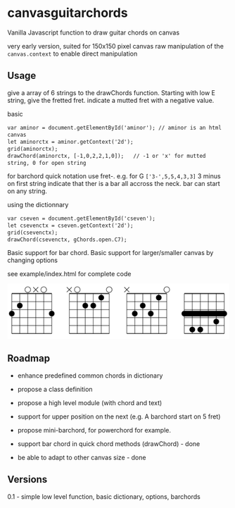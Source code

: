 # canvasguitarchords
Vanilla Javascript function to draw guitar chords on canvas

very early version, suited for 150x150 pixel canvas
raw manipulation of the `canvas.context` to enable direct manipulation

Usage
-----
give a array of 6 strings to the drawChords function. Starting with low E string, give the fretted fret.
indicate a mutted fret with a negative value.

basic
```
var aminor = document.getElementById('aminor'); // aminor is an html canvas
let aminorctx = aminor.getContext('2d');
grid(aminorctx);
drawChord(aminorctx, [-1,0,2,2,1,0]);   // -1 or 'x' for mutted string, 0 for open string
```

for barchord quick notation use fret-. e.g. for G `['3-',5,5,4,3,3]` 3 minus on first string indicate that ther is a bar all accross the neck. bar can start on any string.

using the dictionnary 
```
var cseven = document.getElementById('cseven');
let csevenctx = cseven.getContext('2d');
grid(csevenctx);
drawChord(csevenctx, gChords.open.C7);
```

Basic support for bar chord.
Basic support for larger/smaller canvas by changing options

see example/index.html for complete code

![output sample](example/out.png)

Roadmap
-------
* enhance predefined common chords in dictionary
* propose a class definition
* propose a high level module (with chord and text)
* support for upper position on the next (e.g. A barchord start on 5 fret)
* propose mini-barchord, for powerchord for example.

* support bar chord in quick chord methods (drawChord) - done
* be able to adapt to other canvas size - done 

Versions 
--------
0.1 - simple low level function, basic dictionary, options, barchords